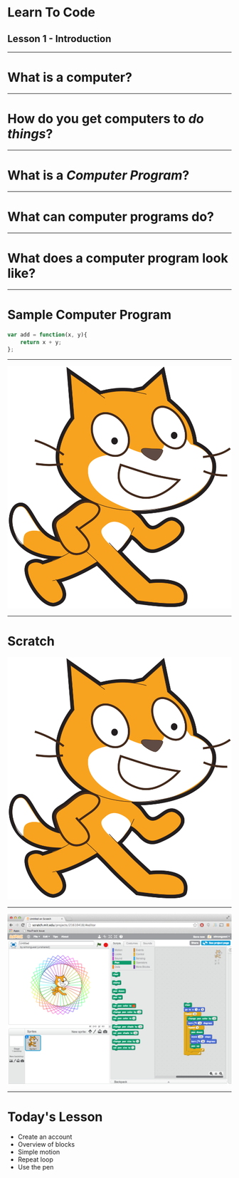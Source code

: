 # Learn To Code
## Lesson 1 - Introduction

---

# What is a computer?

---

# How do you get computers to _do things_?

---

# What is a _Computer Program_?

---

# What can computer programs do?

---

# What does a computer program look like?

---

# Sample Computer Program

```javascript
var add = function(x, y){
	return x + y;
};
```
---

![fit](images/scratch_logo.png)

---

# Scratch

![fit](images/scratch_logo.png)

---

![inline](images/scratch_screenshot.png)

---

# Today's Lesson

- Create an account
- Overview of blocks
- Simple motion
- Repeat loop
- Use the pen

